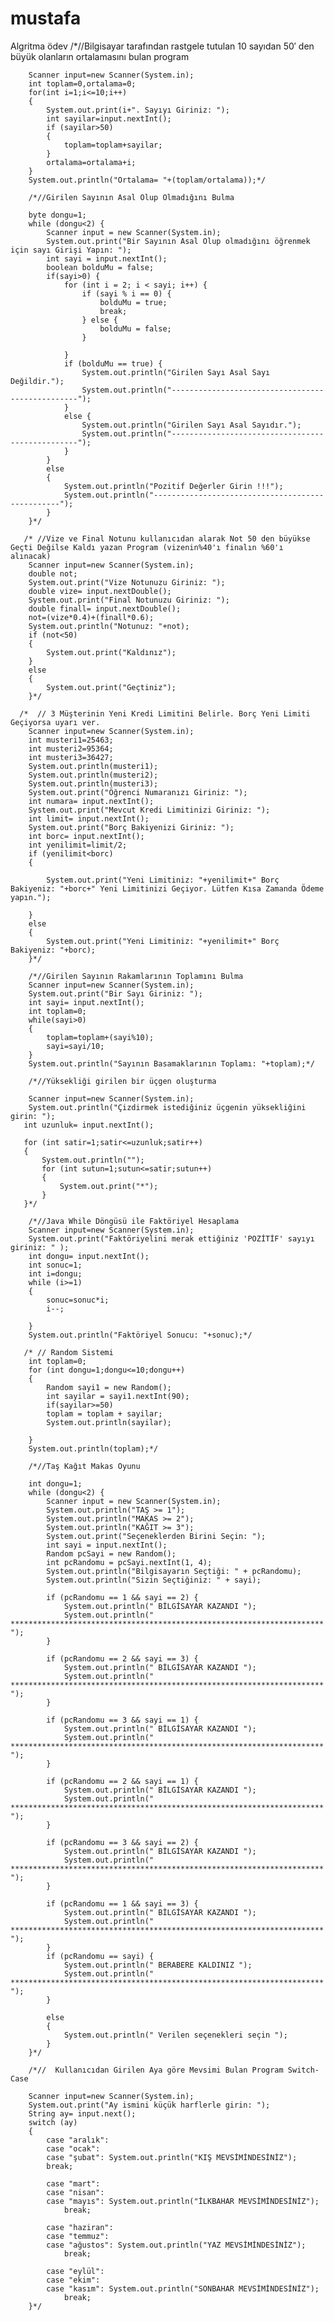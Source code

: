 # mustafa
Algritma ödev
/*//Bilgisayar tarafından rastgele tutulan 10 sayıdan 50′ den büyük olanların ortalamasını bulan program

        Scanner input=new Scanner(System.in);
        int toplam=0,ortalama=0;
        for(int i=1;i<=10;i++)
        {
            System.out.print(i+". Sayıyı Giriniz: ");
            int sayilar=input.nextInt();
            if (sayilar>50)
            {
                toplam=toplam+sayilar;
            }
            ortalama=ortalama+i;
        }
        System.out.println("Ortalama= "+(toplam/ortalama));*/

        /*//Girilen Sayının Asal Olup Olmadığını Bulma

        byte dongu=1;
        while (dongu<2) {
            Scanner input = new Scanner(System.in);
            System.out.print("Bir Sayının Asal Olup olmadığını öğrenmek için sayı Girişi Yapın: ");
            int sayi = input.nextInt();
            boolean bolduMu = false;
            if(sayi>0) {
                for (int i = 2; i < sayi; i++) {
                    if (sayi % i == 0) {
                        bolduMu = true;
                        break;
                    } else {
                        bolduMu = false;
                    }

                }
                if (bolduMu == true) {
                    System.out.println("Girilen Sayı Asal Sayı Değildir.");
                    System.out.println("-------------------------------------------------");
                }
                else {
                    System.out.println("Girilen Sayı Asal Sayıdır.");
                    System.out.println("-------------------------------------------------");
                }
            }
            else
            {
                System.out.println("Pozitif Değerler Girin !!!");
                System.out.println("-------------------------------------------------");
            }
        }*/

       /* //Vize ve Final Notunu kullanıcıdan alarak Not 50 den büyükse Geçti Değilse Kaldı yazan Program (vizenin%40'ı finalın %60'ı alınacak)
        Scanner input=new Scanner(System.in);
        double not;
        System.out.print("Vize Notunuzu Giriniz: ");
        double vize= input.nextDouble();
        System.out.print("Final Notunuzu Giriniz: ");
        double finall= input.nextDouble();
        not=(vize*0.4)+(finall*0.6);
        System.out.println("Notunuz: "+not);
        if (not<50)
        {
            System.out.print("Kaldınız");
        }
        else
        {
            System.out.print("Geçtiniz");
        }*/

      /*  // 3 Müşterinin Yeni Kredi Limitini Belirle. Borç Yeni Limiti Geçiyorsa uyarı ver.
        Scanner input=new Scanner(System.in);
        int musteri1=25463;
        int musteri2=95364;
        int musteri3=36427;
        System.out.println(musteri1);
        System.out.println(musteri2);
        System.out.println(musteri3);
        System.out.print("Öğrenci Numaranızı Giriniz: ");
        int numara= input.nextInt();
        System.out.print("Mevcut Kredi Limitinizi Giriniz: ");
        int limit= input.nextInt();
        System.out.print("Borç Bakiyenizi Giriniz: ");
        int borc= input.nextInt();
        int yenilimit=limit/2;
        if (yenilimit<borc)
        {

            System.out.print("Yeni Limitiniz: "+yenilimit+" Borç Bakiyeniz: "+borc+" Yeni Limitinizi Geçiyor. Lütfen Kısa Zamanda Ödeme yapın.");

        }
        else
        {
            System.out.print("Yeni Limitiniz: "+yenilimit+" Borç Bakiyeniz: "+borc);
        }*/

        /*//Girilen Sayının Rakamlarının Toplamını Bulma
        Scanner input=new Scanner(System.in);
        System.out.print("Bir Sayı Giriniz: ");
        int sayi= input.nextInt();
        int toplam=0;
        while(sayi>0)
        {
            toplam=toplam+(sayi%10);
            sayi=sayi/10;
        }
        System.out.println("Sayının Basamaklarının Toplamı: "+toplam);*/

        /*//Yüksekliği girilen bir üçgen oluşturma

        Scanner input=new Scanner(System.in);
        System.out.println("Çizdirmek istediğiniz üçgenin yüksekliğini girin: ");
       int uzunluk= input.nextInt();

       for (int satir=1;satir<=uzunluk;satir++)
       {
           System.out.println("");
           for (int sutun=1;sutun<=satir;sutun++)
           {
               System.out.print("*");
           }
       }*/

        /*//Java While Döngüsü ile Faktöriyel Hesaplama
        Scanner input=new Scanner(System.in);
        System.out.print("Faktöriyelini merak ettiğiniz 'POZİTİF' sayıyı giriniz: " );
        int dongu= input.nextInt();
        int sonuc=1;
        int i=dongu;
        while (i>=1)
        {
            sonuc=sonuc*i;
            i--;

        }
        System.out.println("Faktöriyel Sonucu: "+sonuc);*/

       /* // Random Sistemi
        int toplam=0;
        for (int dongu=1;dongu<=10;dongu++)
        {
            Random sayi1 = new Random();
            int sayilar = sayi1.nextInt(90);
            if(sayilar>=50)
            toplam = toplam + sayilar;
            System.out.println(sayilar);

        }
        System.out.println(toplam);*/

        /*//Taş Kağıt Makas Oyunu

        int dongu=1;
        while (dongu<2) {
            Scanner input = new Scanner(System.in);
            System.out.println("TAŞ >= 1");
            System.out.println("MAKAS >= 2");
            System.out.println("KAĞIT >= 3");
            System.out.print("Seçeneklerden Birini Seçin: ");
            int sayi = input.nextInt();
            Random pcSayi = new Random();
            int pcRandomu = pcSayi.nextInt(1, 4);
            System.out.println("Bilgisayarın Seçtiği: " + pcRandomu);
            System.out.println("Sizin Seçtiğiniz: " + sayi);

            if (pcRandomu == 1 && sayi == 2) {
                System.out.println(" BİLGİSAYAR KAZANDI ");
                System.out.println(" ********************************************************************** ");
            }

            if (pcRandomu == 2 && sayi == 3) {
                System.out.println(" BİLGİSAYAR KAZANDI ");
                System.out.println(" ********************************************************************** ");
            }

            if (pcRandomu == 3 && sayi == 1) {
                System.out.println(" BİLGİSAYAR KAZANDI ");
                System.out.println(" ********************************************************************** ");
            }

            if (pcRandomu == 2 && sayi == 1) {
                System.out.println(" BİLGİSAYAR KAZANDI ");
                System.out.println(" ********************************************************************** ");
            }

            if (pcRandomu == 3 && sayi == 2) {
                System.out.println(" BİLGİSAYAR KAZANDI ");
                System.out.println(" ********************************************************************** ");
            }

            if (pcRandomu == 1 && sayi == 3) {
                System.out.println(" BİLGİSAYAR KAZANDI ");
                System.out.println(" ********************************************************************** ");
            }
            if (pcRandomu == sayi) {
                System.out.println(" BERABERE KALDINIZ ");
                System.out.println(" ********************************************************************** ");
            }

            else
            {
                System.out.println(" Verilen seçenekleri seçin ");
            }
        }*/

        /*//  Kullanıcıdan Girilen Aya göre Mevsimi Bulan Program Switch-Case

        Scanner input=new Scanner(System.in);
        System.out.print("Ay ismini küçük harflerle girin: ");
        String ay= input.next();
        switch (ay)
        {
            case "aralık":
            case "ocak":
            case "şubat": System.out.println("KIŞ MEVSİMİNDESİNİZ");
            break;

            case "mart":
            case "nisan":
            case "mayıs": System.out.println("İLKBAHAR MEVSİMİNDESİNİZ");
                break;

            case "haziran":
            case "temmuz":
            case "ağustos": System.out.println("YAZ MEVSİMİNDESİNİZ");
                break;

            case "eylül":
            case "ekim":
            case "kasım": System.out.println("SONBAHAR MEVSİMİNDESİNİZ");
                break;
        }*/
